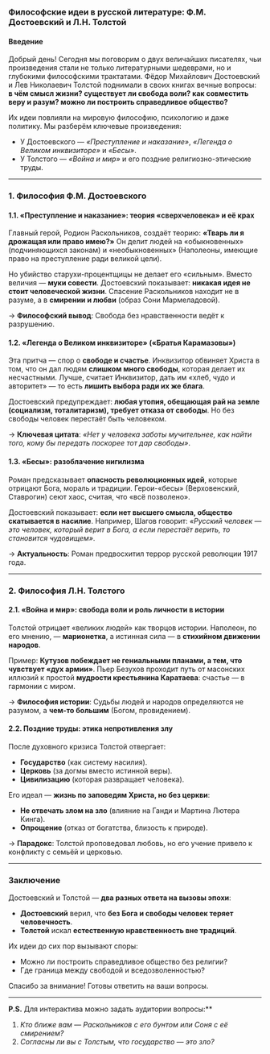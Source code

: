 ### **Философские идеи в русской литературе: Ф.М. Достоевский и Л.Н. Толстой**  

#### **Введение**  
Добрый день! Сегодня мы поговорим о двух величайших писателях, чьи произведения стали не только литературными шедеврами, но и глубокими философскими трактатами. Фёдор Михайлович Достоевский и Лев Николаевич Толстой поднимали в своих книгах вечные вопросы: **в чём смысл жизни? существует ли свобода воли? как совместить веру и разум? можно ли построить справедливое общество?**  

Их идеи повлияли на мировую философию, психологию и даже политику. Мы разберём ключевые произведения:  
- У Достоевского — *«Преступление и наказание»*, *«Легенда о Великом инквизиторе»* и *«Бесы»*.  
- У Толстого — *«Война и мир»* и его поздние религиозно-этические труды.  

---

### **1. Философия Ф.М. Достоевского**  

#### **1.1. «Преступление и наказание»: теория «сверхчеловека» и её крах**  
Главный герой, Родион Раскольников, создаёт теорию: **«Тварь ли я дрожащая или право имею?»** Он делит людей на «обыкновенных» (подчиняющихся законам) и «необыкновенных» (Наполеоны, имеющие право на преступление ради великой цели).  

Но убийство старухи-процентщицы не делает его «сильным». Вместо величия — **муки совести**. Достоевский показывает: **никакая идея не стоит человеческой жизни**. Спасение Раскольников находит не в разуме, а в **смирении и любви** (образ Сони Мармеладовой).  

→ **Философский вывод**: Свобода без нравственности ведёт к разрушению.  

#### **1.2. «Легенда о Великом инквизиторе» («Братья Карамазовы»)**  
Эта притча — спор о **свободе и счастье**. Инквизитор обвиняет Христа в том, что он дал людям **слишком много свободы**, которая делает их несчастными. Лучше, считает Инквизитор, дать им «хлеб, чудо и авторитет» — то есть **лишить выбора ради их же блага**.  

Достоевский предупреждает: **любая утопия, обещающая рай на земле (социализм, тоталитаризм), требует отказа от свободы**. Но без свободы человек перестаёт быть человеком.  

→ **Ключевая цитата**: *«Нет у человека заботы мучительнее, как найти того, кому бы передать поскорее тот дар свободы»*.  

#### **1.3. «Бесы»: разоблачение нигилизма**  
Роман предсказывает **опасность революционных идей**, которые отрицают Бога, мораль и традиции. Герои-«бесы» (Верховенский, Ставрогин) сеют хаос, считая, что «всё позволено».  

Достоевский показывает: **если нет высшего смысла, общество скатывается в насилие**. Например, Шагов говорит: *«Русский человек — это человек, который верит в Бога, а если перестаёт верить, то становится чудовищем»*.  

→ **Актуальность**: Роман предвосхитил террор русской революции 1917 года.  

---

### **2. Философия Л.Н. Толстого**  

#### **2.1. «Война и мир»: свобода воли и роль личности в истории**  
Толстой отрицает «великих людей» как творцов истории. Наполеон, по его мнению, — **марионетка**, а истинная сила — в **стихийном движении народов**.  

Пример: **Кутузов побеждает не гениальными планами, а тем, что чувствует «дух армии»**. Пьер Безухов проходит путь от масонских иллюзий к простой **мудрости крестьянина Каратаева**: счастье — в гармонии с миром.  

→ **Философия истории**: Судьбы людей и народов определяются не разумом, а **чем-то большим** (Богом, провидением).  

#### **2.2. Поздние труды: этика непротивления злу**  
После духовного кризиса Толстой отвергает:  
- **Государство** (как систему насилия).  
- **Церковь** (за догмы вместо истинной веры).  
- **Цивилизацию** (которая развращает человека).  

Его идеал — **жизнь по заповедям Христа, но без церкви**:  
- **Не отвечать злом на зло** (влияние на Ганди и Мартина Лютера Кинга).  
- **Опрощение** (отказ от богатства, близость к природе).  

→ **Парадокс**: Толстой проповедовал любовь, но его учение привело к конфликту с семьёй и церковью.  

---

### **Заключение**  
Достоевский и Толстой — **два разных ответа на вызовы эпохи**:  
- **Достоевский** верил, что **без Бога и свободы человек теряет человечность**.  
- **Толстой** искал **естественную нравственность вне традиций**.  

Их идеи до сих пор вызывают споры:  
- Можно ли построить справедливое общество без религии?  
- Где граница между свободой и вседозволенностью?  

Спасибо за внимание! Готовы ответить на ваши вопросы.  

---

**P.S.** Для интерактива можно задать аудитории вопросы:**  
1. *Кто ближе вам — Раскольников с его бунтом или Соня с её смирением?*  
2. *Согласны ли вы с Толстым, что государство — это зло?*  
